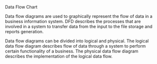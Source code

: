 
Data Flow Chart

Data flow diagrams are used to graphically represent the flow of data in a business information system. DFD describes the processes that are involved in a system to transfer data from the input to the file storage and reports generation.

Data flow diagrams can be divided into logical and physical. The logical data flow diagram describes flow of data through a system to perform certain functionality of a business. The physical data flow diagram describes the implementation of the logical data flow.

